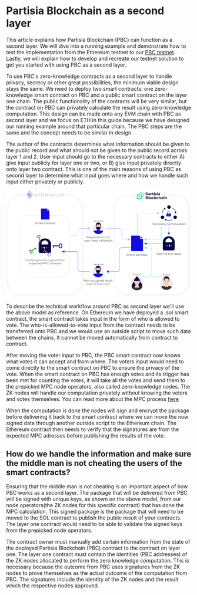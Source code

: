 # Partisia Blockchain as a second layer

This article explains how Partisia Blockchain (PBC) can function as a second layer. We will dive into a running example and demonstrate how to test the implementation from the Ethereum testnet to our [PBC testnet](../testnet.md). Lastly, we will explain how to develop and recreate our testnet solution to get you started with using PBC as a second layer.

To use PBC's zero-knowledge contracts as a second layer to handle privacy, secrecy or other great possibilities, the minimum viable design stays the same.
We need to deploy two smart contracts: one zero-knowledge smart contract on PBC and a public smart contract on the layer one chain. The public functionality of the contracts will be very similar, but the contract on PBC can privately calculate the result using zero-knowledge computation. This design can be made onto any EVM chain with PBC as second layer and we focus on ETH in this guide because we have designed our running example around that particular chain. The PBC steps are the same and the concept needs to be similar in design.

The author of the contracts determines what information should be given to the public record and what should not be given to the public record across layer 1 and 2. User input should go to the necessary contracts to either A) give input publicly for layer one or two, or B) give input privately directly onto layer two contract. This is one of the main reasons of using PBC as second layer to determine what input goes where and how we handle such input either privately or publicly.

![ConceptPBCAsSecondLayer](../assets/ConceptModels/ConceptPBCAsSecondLayer.png)

To describe the technical workflow around PBC as second layer we'll use the above model as reference.
On Ethereum we have deployed a .sol smart contract, the smart contract takes input in the form of who is allowed to vote. The who-is-allowed-to-vote input from the contract needs to be transferred onto PBC and we would use an outside script to move such data between the chains. It cannot be moved automatically from contract to contract.

After moving the voter input to PBC, the PBC smart contract now knows what votes it can accept and from where. The voters input would need to come directly to the smart contract on PBC to ensure the privacy of the vote. When the smart contract on PBC has enough votes and its trigger has been met for counting the votes, it will take all the votes and send them to the prepicked MPC node operators, also called zero-knowledge nodes. The ZK nodes will handle our computation privately without knowing the voters and votes themselves. You can read more about the MPC process [here](../dictionary.md#mpc)

When the computation is done the nodes will sign and encrypt the package before delivering it back to the smart contract where we can move the now signed data through another outside script to the Ethereum chain. The Ethereum contract then needs to verify that the signatures are from the expected MPC adresses before publishing the results of the vote.

## How do we handle the information and make sure the middle man is not cheating the users of the smart contracts?

Ensuring that the middle man is not cheating is an important aspect of how PBC works as a second layer. The package that will be delivered from PBC will be signed with unique keys, as shown on the above model, from our node operators(the ZK nodes for this specific contract) that has done the MPC calculation. This signed package is the package that will need to be moved to the SOL contract to publish the public result of your contracts. The layer one contract would need to be able to validate the signed keys from the prepicked node operators.

The contract owner must manually add certain information from the state of the deployed Partisia Blockchain (PBC) contract to the contract on layer one. The layer one contract must contain the identities (PBC addresses) of the ZK nodes allocated to perform the zero knowledge computation. This is necessary because the outcome from PBC uses signatures from the ZK nodes to prove themselves as the actual outcome of the computation from PBC. The signatures include the identity of the ZK nodes and the result which the respective nodes approved.
